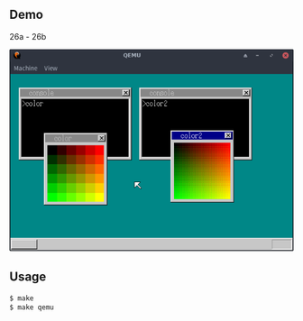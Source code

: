 ## Demo

26a - 26b

![template](https://github.com/watermelon892/OSPractice/blob/master/26_FasterWindowMovement/pic/26a.png)

## Usage

```
$ make
$ make qemu
```
